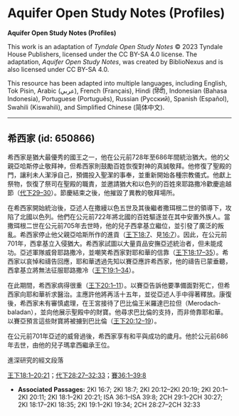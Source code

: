# Aquifer Open Study Notes (Profiles)

**Aquifer Open Study Notes (Profiles)**

This work is an adaptation of *Tyndale Open Study Notes* © 2023 Tyndale House Publishers, licensed under the CC BY\-SA 4\.0 license. The adaptation, *Aquifer Open Study Notes*, was created by BiblioNexus and is also licensed under CC BY\-SA 4\.0\.

This resource has been adapted into multiple languages, including English, Tok Pisin, Arabic (عربي), French (Français), Hindi (हिंदी), Indonesian (Bahasa Indonesia), Portuguese (Português), Russian (Русский), Spanish (Español), Swahili (Kiswahili), and Simplified Chinese (简体中文).



--------------------------------

## 希西家 (id: 650866)

希西家是猶大最優秀的國王之一，他在公元前728年至686年間統治猶大。他的父親亞哈斯停止敬拜神，但希西家則鼓勵百姓恢復對神的真誠敬拜。他修復了聖殿的門，讓利未人潔淨自己，預備投入聖潔的事奉，並重新開始各種宗教儀式。他獻上祭物，恢復了祭司在聖殿的職責，並邀請猶大和以色列的百姓來耶路撒冷歡慶逾越節（[代下29–30](https://ref.ly/2Chr29:1-2Chr30:27)）。節慶結束之後，他摧毀了異教的敬拜場所。

在希西家開始統治後，亞述人在撒縵以色五世及其後繼者撒珥根二世的領導下，攻陷了北國以色列。他們在公元前722年將北國的百姓驅逐並在其中安置外族人。當撒珥根二世在公元前705年去世時，他的兒子西拿基立繼位，並引發了廣泛的叛亂。希西家停止他父親亞哈斯所作的進貢（[王下18:7](https://ref.ly/2Kgs18:7)、見[16:7](https://ref.ly/2Kgs16:7)）。因此，在公元前701年，西拿基立入侵猶大。希西家試圖以大量貢品安撫亞述統治者，但未能成功。亞述軍隊威脅耶路撒冷，並嘲笑希西家對耶和華的信靠（[王下18:17–35](https://ref.ly/2Kgs18:17-2Kgs18:35)）。希西家以哀悼和禱告回應，耶和華透過先知以賽亞應許希西家，他的禱告已蒙垂聽，西拿基立將無法征服耶路撒冷（[王下19:1–34](https://ref.ly/2Kgs19:1-2Kgs19:34)）。

在此期間，希西家病得很重（[王下20:1–11](https://ref.ly/2Kgs20:1-2Kgs20:11)）。以賽亞告訴他要準備面對死亡，但希西家向耶和華祈求醫治。主應許他將再活十五年，並從亞述人手中得著釋放。康復後，希西家未有審慎處理，在王宮接待了巴比倫王米羅達巴拉但（Merodach\-baladan），並向他展示聖殿中的財寶。他尋求巴比倫的支持，而非倚靠耶和華。以賽亞預言這些財寶將被擄到巴比倫（[王下20:12–19](https://ref.ly/2Kgs20:12-2Kgs20:19)）。

在公元前701年亞述的威脅過後，希西家享有和平與成功的歲月。他於公元前686年去世，由他的兒子瑪拿西繼承王位。

進深研究的經文段落

[王下18:1–20:21](https://ref.ly/2Kgs18:1-2Kgs20:21)；[代下28:27–32:33](https://ref.ly/2Chr28:27-2Chr32:33)；[賽36:1–39:8](https://ref.ly/Isa36:1-Isa39:8)

* **Associated Passages:** 2KI 16:7; 2KI 18:7; 2KI 20:12–2KI 20:19; 2KI 20:1–2KI 20:11; 2KI 18:1–2KI 20:21; ISA 36:1–ISA 39:8; 2CH 29:1–2CH 30:27; 2KI 18:17–2KI 18:35; 2KI 19:1–2KI 19:34; 2CH 28:27–2CH 32:33

